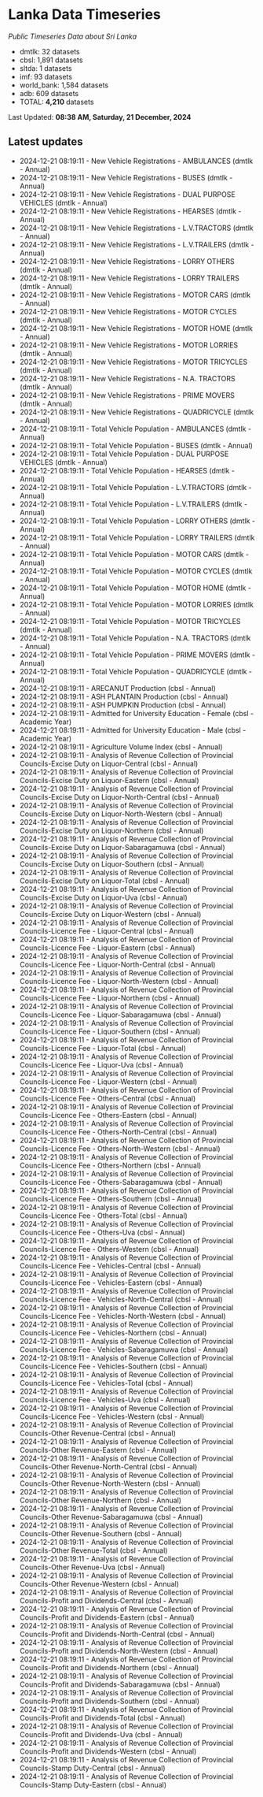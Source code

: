 # Lanka Data Timeseries
*Public Timeseries Data about Sri Lanka*

* dmtlk: 32 datasets
* cbsl: 1,891 datasets
* sltda: 1 datasets
* imf: 93 datasets
* world_bank: 1,584 datasets
* adb: 609 datasets
* TOTAL: **4,210** datasets

Last Updated: **08:38 AM, Saturday, 21 December, 2024**

## Latest updates

* 2024-12-21 08:19:11 - New Vehicle Registrations - AMBULANCES (dmtlk - Annual)
* 2024-12-21 08:19:11 - New Vehicle Registrations - BUSES (dmtlk - Annual)
* 2024-12-21 08:19:11 - New Vehicle Registrations - DUAL PURPOSE VEHICLES (dmtlk - Annual)
* 2024-12-21 08:19:11 - New Vehicle Registrations - HEARSES (dmtlk - Annual)
* 2024-12-21 08:19:11 - New Vehicle Registrations - L.V.TRACTORS (dmtlk - Annual)
* 2024-12-21 08:19:11 - New Vehicle Registrations - L.V.TRAILERS (dmtlk - Annual)
* 2024-12-21 08:19:11 - New Vehicle Registrations - LORRY OTHERS (dmtlk - Annual)
* 2024-12-21 08:19:11 - New Vehicle Registrations - LORRY TRAILERS (dmtlk - Annual)
* 2024-12-21 08:19:11 - New Vehicle Registrations - MOTOR CARS (dmtlk - Annual)
* 2024-12-21 08:19:11 - New Vehicle Registrations - MOTOR CYCLES (dmtlk - Annual)
* 2024-12-21 08:19:11 - New Vehicle Registrations - MOTOR HOME (dmtlk - Annual)
* 2024-12-21 08:19:11 - New Vehicle Registrations - MOTOR LORRIES (dmtlk - Annual)
* 2024-12-21 08:19:11 - New Vehicle Registrations - MOTOR TRICYCLES (dmtlk - Annual)
* 2024-12-21 08:19:11 - New Vehicle Registrations - N.A. TRACTORS (dmtlk - Annual)
* 2024-12-21 08:19:11 - New Vehicle Registrations - PRIME MOVERS (dmtlk - Annual)
* 2024-12-21 08:19:11 - New Vehicle Registrations - QUADRICYCLE (dmtlk - Annual)
* 2024-12-21 08:19:11 - Total Vehicle Population - AMBULANCES (dmtlk - Annual)
* 2024-12-21 08:19:11 - Total Vehicle Population - BUSES (dmtlk - Annual)
* 2024-12-21 08:19:11 - Total Vehicle Population - DUAL PURPOSE VEHICLES (dmtlk - Annual)
* 2024-12-21 08:19:11 - Total Vehicle Population - HEARSES (dmtlk - Annual)
* 2024-12-21 08:19:11 - Total Vehicle Population - L.V.TRACTORS (dmtlk - Annual)
* 2024-12-21 08:19:11 - Total Vehicle Population - L.V.TRAILERS (dmtlk - Annual)
* 2024-12-21 08:19:11 - Total Vehicle Population - LORRY OTHERS (dmtlk - Annual)
* 2024-12-21 08:19:11 - Total Vehicle Population - LORRY TRAILERS (dmtlk - Annual)
* 2024-12-21 08:19:11 - Total Vehicle Population - MOTOR CARS (dmtlk - Annual)
* 2024-12-21 08:19:11 - Total Vehicle Population - MOTOR CYCLES (dmtlk - Annual)
* 2024-12-21 08:19:11 - Total Vehicle Population - MOTOR HOME (dmtlk - Annual)
* 2024-12-21 08:19:11 - Total Vehicle Population - MOTOR LORRIES (dmtlk - Annual)
* 2024-12-21 08:19:11 - Total Vehicle Population - MOTOR TRICYCLES (dmtlk - Annual)
* 2024-12-21 08:19:11 - Total Vehicle Population - N.A. TRACTORS (dmtlk - Annual)
* 2024-12-21 08:19:11 - Total Vehicle Population - PRIME MOVERS (dmtlk - Annual)
* 2024-12-21 08:19:11 - Total Vehicle Population - QUADRICYCLE (dmtlk - Annual)
* 2024-12-21 08:19:11 - ARECANUT Production (cbsl - Annual)
* 2024-12-21 08:19:11 - ASH PLANTAIN Production (cbsl - Annual)
* 2024-12-21 08:19:11 - ASH PUMPKIN Production (cbsl - Annual)
* 2024-12-21 08:19:11 - Admitted for University Education - Female (cbsl - Academic Year)
* 2024-12-21 08:19:11 - Admitted for University Education - Male (cbsl - Academic Year)
* 2024-12-21 08:19:11 - Agriculture Volume Index (cbsl - Annual)
* 2024-12-21 08:19:11 - Analysis of Revenue Collection of Provincial Councils-Excise Duty on Liquor-Central (cbsl - Annual)
* 2024-12-21 08:19:11 - Analysis of Revenue Collection of Provincial Councils-Excise Duty on Liquor-Eastern (cbsl - Annual)
* 2024-12-21 08:19:11 - Analysis of Revenue Collection of Provincial Councils-Excise Duty on Liquor-North-Central (cbsl - Annual)
* 2024-12-21 08:19:11 - Analysis of Revenue Collection of Provincial Councils-Excise Duty on Liquor-North-Western (cbsl - Annual)
* 2024-12-21 08:19:11 - Analysis of Revenue Collection of Provincial Councils-Excise Duty on Liquor-Northern (cbsl - Annual)
* 2024-12-21 08:19:11 - Analysis of Revenue Collection of Provincial Councils-Excise Duty on Liquor-Sabaragamuwa (cbsl - Annual)
* 2024-12-21 08:19:11 - Analysis of Revenue Collection of Provincial Councils-Excise Duty on Liquor-Southern (cbsl - Annual)
* 2024-12-21 08:19:11 - Analysis of Revenue Collection of Provincial Councils-Excise Duty on Liquor-Total (cbsl - Annual)
* 2024-12-21 08:19:11 - Analysis of Revenue Collection of Provincial Councils-Excise Duty on Liquor-Uva (cbsl - Annual)
* 2024-12-21 08:19:11 - Analysis of Revenue Collection of Provincial Councils-Excise Duty on Liquor-Western (cbsl - Annual)
* 2024-12-21 08:19:11 - Analysis of Revenue Collection of Provincial Councils-Licence Fee - Liquor-Central (cbsl - Annual)
* 2024-12-21 08:19:11 - Analysis of Revenue Collection of Provincial Councils-Licence Fee - Liquor-Eastern (cbsl - Annual)
* 2024-12-21 08:19:11 - Analysis of Revenue Collection of Provincial Councils-Licence Fee - Liquor-North-Central (cbsl - Annual)
* 2024-12-21 08:19:11 - Analysis of Revenue Collection of Provincial Councils-Licence Fee - Liquor-North-Western (cbsl - Annual)
* 2024-12-21 08:19:11 - Analysis of Revenue Collection of Provincial Councils-Licence Fee - Liquor-Northern (cbsl - Annual)
* 2024-12-21 08:19:11 - Analysis of Revenue Collection of Provincial Councils-Licence Fee - Liquor-Sabaragamuwa (cbsl - Annual)
* 2024-12-21 08:19:11 - Analysis of Revenue Collection of Provincial Councils-Licence Fee - Liquor-Southern (cbsl - Annual)
* 2024-12-21 08:19:11 - Analysis of Revenue Collection of Provincial Councils-Licence Fee - Liquor-Total (cbsl - Annual)
* 2024-12-21 08:19:11 - Analysis of Revenue Collection of Provincial Councils-Licence Fee - Liquor-Uva (cbsl - Annual)
* 2024-12-21 08:19:11 - Analysis of Revenue Collection of Provincial Councils-Licence Fee - Liquor-Western (cbsl - Annual)
* 2024-12-21 08:19:11 - Analysis of Revenue Collection of Provincial Councils-Licence Fee - Others-Central (cbsl - Annual)
* 2024-12-21 08:19:11 - Analysis of Revenue Collection of Provincial Councils-Licence Fee - Others-Eastern (cbsl - Annual)
* 2024-12-21 08:19:11 - Analysis of Revenue Collection of Provincial Councils-Licence Fee - Others-North-Central (cbsl - Annual)
* 2024-12-21 08:19:11 - Analysis of Revenue Collection of Provincial Councils-Licence Fee - Others-North-Western (cbsl - Annual)
* 2024-12-21 08:19:11 - Analysis of Revenue Collection of Provincial Councils-Licence Fee - Others-Northern (cbsl - Annual)
* 2024-12-21 08:19:11 - Analysis of Revenue Collection of Provincial Councils-Licence Fee - Others-Sabaragamuwa (cbsl - Annual)
* 2024-12-21 08:19:11 - Analysis of Revenue Collection of Provincial Councils-Licence Fee - Others-Southern (cbsl - Annual)
* 2024-12-21 08:19:11 - Analysis of Revenue Collection of Provincial Councils-Licence Fee - Others-Total (cbsl - Annual)
* 2024-12-21 08:19:11 - Analysis of Revenue Collection of Provincial Councils-Licence Fee - Others-Uva (cbsl - Annual)
* 2024-12-21 08:19:11 - Analysis of Revenue Collection of Provincial Councils-Licence Fee - Others-Western (cbsl - Annual)
* 2024-12-21 08:19:11 - Analysis of Revenue Collection of Provincial Councils-Licence Fee - Vehicles-Central (cbsl - Annual)
* 2024-12-21 08:19:11 - Analysis of Revenue Collection of Provincial Councils-Licence Fee - Vehicles-Eastern (cbsl - Annual)
* 2024-12-21 08:19:11 - Analysis of Revenue Collection of Provincial Councils-Licence Fee - Vehicles-North-Central (cbsl - Annual)
* 2024-12-21 08:19:11 - Analysis of Revenue Collection of Provincial Councils-Licence Fee - Vehicles-North-Western (cbsl - Annual)
* 2024-12-21 08:19:11 - Analysis of Revenue Collection of Provincial Councils-Licence Fee - Vehicles-Northern (cbsl - Annual)
* 2024-12-21 08:19:11 - Analysis of Revenue Collection of Provincial Councils-Licence Fee - Vehicles-Sabaragamuwa (cbsl - Annual)
* 2024-12-21 08:19:11 - Analysis of Revenue Collection of Provincial Councils-Licence Fee - Vehicles-Southern (cbsl - Annual)
* 2024-12-21 08:19:11 - Analysis of Revenue Collection of Provincial Councils-Licence Fee - Vehicles-Total (cbsl - Annual)
* 2024-12-21 08:19:11 - Analysis of Revenue Collection of Provincial Councils-Licence Fee - Vehicles-Uva (cbsl - Annual)
* 2024-12-21 08:19:11 - Analysis of Revenue Collection of Provincial Councils-Licence Fee - Vehicles-Western (cbsl - Annual)
* 2024-12-21 08:19:11 - Analysis of Revenue Collection of Provincial Councils-Other Revenue-Central (cbsl - Annual)
* 2024-12-21 08:19:11 - Analysis of Revenue Collection of Provincial Councils-Other Revenue-Eastern (cbsl - Annual)
* 2024-12-21 08:19:11 - Analysis of Revenue Collection of Provincial Councils-Other Revenue-North-Central (cbsl - Annual)
* 2024-12-21 08:19:11 - Analysis of Revenue Collection of Provincial Councils-Other Revenue-North-Western (cbsl - Annual)
* 2024-12-21 08:19:11 - Analysis of Revenue Collection of Provincial Councils-Other Revenue-Northern (cbsl - Annual)
* 2024-12-21 08:19:11 - Analysis of Revenue Collection of Provincial Councils-Other Revenue-Sabaragamuwa (cbsl - Annual)
* 2024-12-21 08:19:11 - Analysis of Revenue Collection of Provincial Councils-Other Revenue-Southern (cbsl - Annual)
* 2024-12-21 08:19:11 - Analysis of Revenue Collection of Provincial Councils-Other Revenue-Total (cbsl - Annual)
* 2024-12-21 08:19:11 - Analysis of Revenue Collection of Provincial Councils-Other Revenue-Uva (cbsl - Annual)
* 2024-12-21 08:19:11 - Analysis of Revenue Collection of Provincial Councils-Other Revenue-Western (cbsl - Annual)
* 2024-12-21 08:19:11 - Analysis of Revenue Collection of Provincial Councils-Profit and Dividends-Central (cbsl - Annual)
* 2024-12-21 08:19:11 - Analysis of Revenue Collection of Provincial Councils-Profit and Dividends-Eastern (cbsl - Annual)
* 2024-12-21 08:19:11 - Analysis of Revenue Collection of Provincial Councils-Profit and Dividends-North-Central (cbsl - Annual)
* 2024-12-21 08:19:11 - Analysis of Revenue Collection of Provincial Councils-Profit and Dividends-North-Western (cbsl - Annual)
* 2024-12-21 08:19:11 - Analysis of Revenue Collection of Provincial Councils-Profit and Dividends-Northern (cbsl - Annual)
* 2024-12-21 08:19:11 - Analysis of Revenue Collection of Provincial Councils-Profit and Dividends-Sabaragamuwa (cbsl - Annual)
* 2024-12-21 08:19:11 - Analysis of Revenue Collection of Provincial Councils-Profit and Dividends-Southern (cbsl - Annual)
* 2024-12-21 08:19:11 - Analysis of Revenue Collection of Provincial Councils-Profit and Dividends-Total (cbsl - Annual)
* 2024-12-21 08:19:11 - Analysis of Revenue Collection of Provincial Councils-Profit and Dividends-Uva (cbsl - Annual)
* 2024-12-21 08:19:11 - Analysis of Revenue Collection of Provincial Councils-Profit and Dividends-Western (cbsl - Annual)
* 2024-12-21 08:19:11 - Analysis of Revenue Collection of Provincial Councils-Stamp Duty-Central (cbsl - Annual)
* 2024-12-21 08:19:11 - Analysis of Revenue Collection of Provincial Councils-Stamp Duty-Eastern (cbsl - Annual)